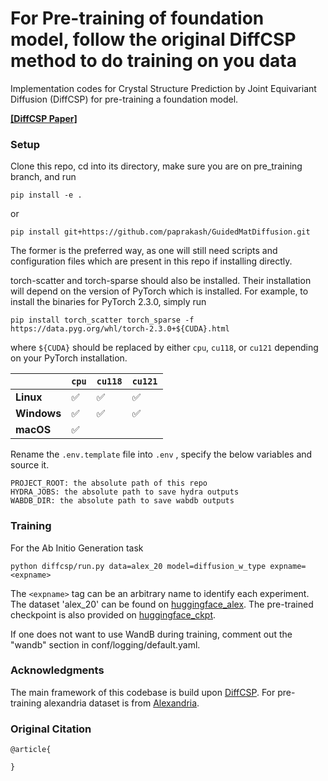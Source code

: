 # For Pre-training of foundation model, follow the original DiffCSP method to do training on you data

Implementation codes for Crystal Structure Prediction by Joint Equivariant Diffusion (DiffCSP) for pre-training a foundation model.

[**[DiffCSP Paper]**](https://arxiv.org/abs/2309.04475)


### Setup

Clone this repo, cd into its directory, make sure you are on pre_training branch, and run
```
pip install -e .
```
or 
```
pip install git+https://github.com/paprakash/GuidedMatDiffusion.git
```
The former is the preferred way, as one will still need scripts and configuration files which are present in this repo if installing directly.

torch-scatter and torch-sparse should also be installed. Their installation will depend on the version of PyTorch which is installed. 
For example, to install the binaries for PyTorch 2.3.0, simply run

```
pip install torch_scatter torch_sparse -f https://data.pyg.org/whl/torch-2.3.0+${CUDA}.html
```

where `${CUDA}` should be replaced by either `cpu`, `cu118`, or `cu121` depending on your PyTorch installation.

|             | `cpu` | `cu118` | `cu121` |
| ----------- | ----- | ------- | ------- |
| **Linux**   | ✅     | ✅       | ✅       |
| **Windows** | ✅     | ✅       | ✅       |
| **macOS**   | ✅     |         |         |

Rename the `.env.template` file into `.env` , specify the below variables and source it.

```
PROJECT_ROOT: the absolute path of this repo
HYDRA_JOBS: the absolute path to save hydra outputs
WABDB_DIR: the absolute path to save wabdb outputs
```

### Training

For the Ab Initio Generation task

```
python diffcsp/run.py data=alex_20 model=diffusion_w_type expname=<expname>
```

The ``<expname>`` tag can be an arbitrary name to identify each experiment. The dataset 'alex_20' can be found on [huggingface_alex](https://huggingface.co/datasets/paprakash/GuidedMatDiffusion_data/tree/main/alex_20). The pre-trained checkpoint is also provided on [huggingface_ckpt](https://huggingface.co/paprakash/GuidedMatDiffusion_model/tree/main/foundation_model).

If one does not want to use WandB during training, comment out the "wandb" section in conf/logging/default.yaml. 



### Acknowledgments

The main framework of this codebase is build upon [DiffCSP](https://github.com/jiaor17/DiffCSP.git). For pre-training alexandria dataset is from [Alexandria](https://alexandria.icams.rub.de).

### Original Citation

```
@article{
  
}
```

